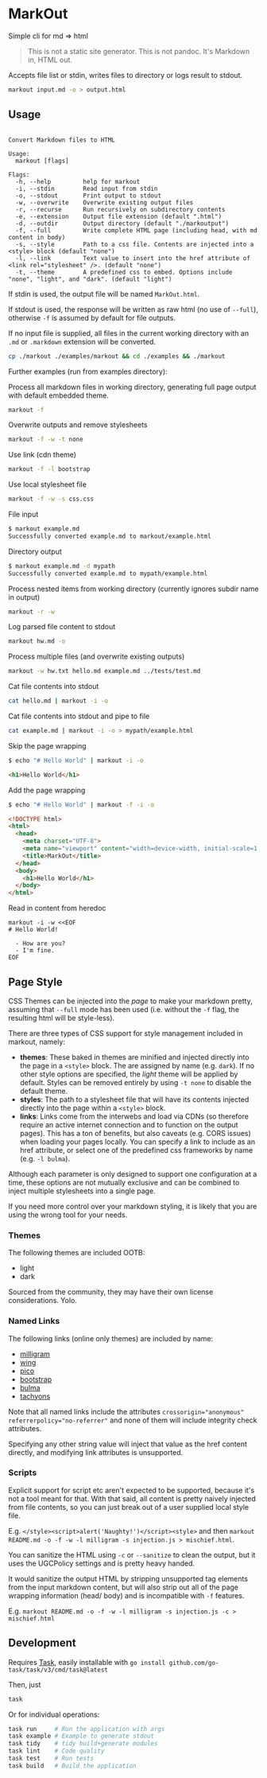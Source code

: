 # MarkOut

Simple cli for md => html

> This is not a static site generator. This is not pandoc. It's Markdown in, HTML out.

Accepts file list or stdin, writes files to directory or logs result to stdout.

```sh
markout input.md -o > output.html
```

## Usage

```text

Convert Markdown files to HTML

Usage:
  markout [flags]

Flags:
  -h, --help         help for markout
  -i, --stdin        Read input from stdin
  -o, --stdout       Print output to stdout
  -w, --overwrite    Overwrite existing output files
  -r, --recurse      Run recursively on subdirectory contents
  -e, --extension    Output file extension (default ".html")
  -d, --outdir       Output directory (default "./markoutput")
  -f, --full         Write complete HTML page (including head, with md content in body)
  -s, --style        Path to a css file. Contents are injected into a <style> block (default "none")
  -l, --link         Text value to insert into the href attribute of <link rel="stylesheet" />. (default "none")
  -t, --theme        A predefined css to embed. Options include "none", "light", and "dark". (default "light")
```

If stdin is used, the output file will be named `MarkOut.html`.

If stdout is used, the response will be written as raw html (no use of `--full`), otherwise `-f` is assumed by default for file outputs.

If no input file is supplied, all files in the current working directory with an `.md` or `.markdown` extension will be converted.

```sh
cp ./markout ./examples/markout && cd ./examples && ./markout
```

Further examples (run from examples directory):

Process all markdown files in working directory, generating full page output with default embedded theme.

```sh
markout -f
```

Overwrite outputs and remove stylesheets

```sh
markout -f -w -t none
```

Use link (cdn theme)

```sh
markout -f -l bootstrap
```

Use local stylesheet file

```sh
markout -f -w -s css.css
```

File input

```sh
$ markout example.md
Successfully converted example.md to markout/example.html
```

Directory output

```sh
$ markout example.md -d mypath
Successfully converted example.md to mypath/example.html
```

Process nested items from working directory (currently ignores subdir name in output)

```sh
markout -r -w
```

Log parsed file content to stdout

```sh
markout hw.md -o
```

Process multiple files (and overwrite existing outputs)

```sh
markout -w hw.txt hello.md example.md ../tests/test.md
```

Cat file contents into stdout

```sh
cat hello.md | markout -i -o
```

Cat file contents into stdout and pipe to file

```sh
cat example.md | markout -i -o > mypath/example.html
```

Skip the page wrapping

```sh
$ echo "# Hello World" | markout -i -o
```

```html
<h1>Hello World</h1>

```

Add the page wrapping

```sh
$ echo "# Hello World" | markout -f -i -o
```

```html
<!DOCTYPE html>
<html>
  <head>
    <meta charset="UTF-8">
    <meta name="viewport" content="width=device-width, initial-scale=1.0">
    <title>MarkOut</title>
  </head>
  <body>
    <h1>Hello World</h1>
  </body>
</html>
```

Read in content from heredoc

```
markout -i -w <<EOF
# Hello World!

  - How are you?
  - I'm fine.
EOF
```

## Page Style

CSS Themes can be injected into the *page* to make your markdown pretty, assuming that `--full` mode has been used (i.e. without the `-f` flag, the resulting html will be style-less).

There are three types of CSS support for style management included in markout, namely:

  - **themes**: These baked in themes are minified and injected directly into the page in a `<style>` block. The are assigned by name (e.g. `dark`). If no other style options are specified, the *light* theme will be applied by default. Styles can be removed entirely by using `-t none` to disable the default theme.
  - **styles**: The path to a stylesheet file that will have its contents injected directly into the page within a `<style>` block.
  - **links**: Links come from the interwebs and load via CDNs (so therefore require an active internet connection and  to function on the output pages). This has a ton of benefits, but also caveats (e.g. CORS issues) when loading your pages locally. You can specify a link to include as an href attribute, or select one of the predefined css frameworks by name (e.g. `-l bulma`).

Although each parameter is only designed to support one configuration at a time, these options are not mutually exclusive and can be combined to inject multiple stylesheets into a single page.

If you need more control over your markdown styling, it is likely that you are using the wrong tool for your needs.

### Themes

The following themes are included OOTB:

  - light
  - dark

Sourced from the community, they may have their own license considerations. Yolo.

### Named Links

The following links (online only themes) are included by name:

  - [milligram](https://milligram.io/#getting-started)
  - [wing](https://kbrsh.github.io/wing/)
  - [pico](https://picocss.com/docs/)
  - [bootstrap](https://www.bootstrapcdn.com/)
  - [bulma](https://bulma.io/documentation/overview/start/)
  - [tachyons](https://tachyons.io/)

Note that all named links include the attributes `crossorigin="anonymous" referrerpolicy="no-referrer"` and none of them will include integrity check attributes.

Specifying any other string value will inject that value as the href content directly, and modifying link attributes is unsupported.

### Scripts

Explicit support for script etc aren't expected to be supported, because it's not a tool meant for that. With that said, all content is pretty naively injected from file contents, so you can just break out of a user supplied local style file.

E.g. `</style><script>alert('Naughty!')</script><style>` and then `markout README.md -o -f -w -l milligram -s injection.js > mischief.html`.

You can sanitize the HTML using `-c` or `--sanitize` to clean the output, but it uses the UGCPolicy settings and is pretty heavy handed.

It would sanitize the output HTML by stripping unsupported tag elements from the input markdown content, but will also strip out all of the page wrapping information (head/ body) and is incompatible with `-f` features.

E.g. `markout README.md -o -f -w -l milligram -s injection.js -c > mischief.html`

## Development

Requires [Task](https://taskfile.dev/), easily installable with `go install github.com/go-task/task/v3/cmd/task@latest`

Then, just

```sh
task
```

Or for individual operations:

```sh
task run     # Run the application with args
task example # Example to generate stdout
task tidy    # tidy build+generate modules 
task lint    # Code quality
task test    # Run tests
task build   # Build the application
```
